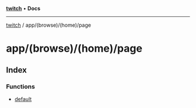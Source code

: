 [**twitch**](../../../../README.md) • **Docs**

***

[twitch](../../../../modules.md) / app/(browse)/(home)/page

# app/(browse)/(home)/page

## Index

### Functions

- [default](functions/default.md)
